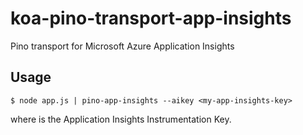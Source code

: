 # koa-pino-transport-app-insights
Pino transport for Microsoft Azure Application Insights

## Usage
```
$ node app.js | pino-app-insights --aikey <my-app-insights-key>
```

where <my-app-insights-key> is the Application Insights Instrumentation Key.
